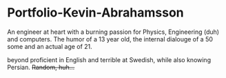 # Portfolio-Kevin-Abrahamsson



An engineer at heart with a burning passion for Physics, Engineering (duh) and computers.
The humor of a 13 year old, the internal dialouge of a 50 some and an actual age of 21.

beyond proficient in English and terrible at Swedish, while also knowing Persian. ~~Random, huh...~~